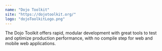 ```yaml
---
name: "Dojo Toolkit"
site: "https://dojotoolkit.org/"
logo: "dojoToolkitLogo.png"
---
```


The Dojo Toolkit offers rapid, modular development with great tools to test and optimize production performance, with no compile step for web and mobile web applications.
